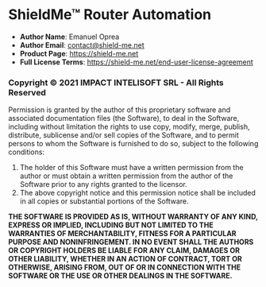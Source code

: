 # ShieldMe™ Router Automation

* **Author Name**: Emanuel Oprea
* **Author Email**: contact@shield-me.net
* **Product Page**: https://shield-me.net
* **Full License Terms**: https://shield-me.net/end-user-license-agreement

### **Copyright © 2021 IMPACT INTELISOFT SRL - All Rights Reserved**

Permission is granted by the author of this proprietary software and associated documentation files (the Software), to deal in the Software, including without limitation the rights to use copy, modify, merge, publish, distribute, sublicense and/or sell copies of the Software, and to permit persons to whom the Software is furnished to do so, subject to the following conditions:

1. The holder of this Software must have a written permission from the author or must obtain a written permission from the author of the Software prior to any rights granted to the licensor.
2. The above copyright notice and this permission notice shall be included in all copies or substantial portions of the Software.

**THE SOFTWARE IS PROVIDED AS IS, WITHOUT WARRANTY OF ANY KIND, EXPRESS OR IMPLIED, INCLUDING BUT NOT LIMITED TO THE WARRANTIES OF MERCHANTABILITY, FITNESS FOR A PARTICULAR PURPOSE AND NONINFRINGEMENT. IN NO EVENT SHALL THE AUTHORS OR COPYRIGHT HOLDERS BE LIABLE FOR ANY CLAIM, DAMAGES OR OTHER LIABILITY, WHETHER IN AN ACTION OF CONTRACT, TORT OR OTHERWISE, ARISING FROM, OUT OF OR IN CONNECTION WITH THE SOFTWARE OR THE USE OR OTHER DEALINGS IN THE SOFTWARE.**
